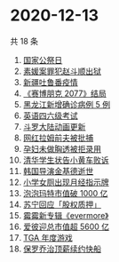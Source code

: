 # 2020-12-13

共 18 条

<!-- BEGIN -->
<!-- 最后更新时间 Sun Dec 13 2020 20:05:50 GMT+0800 (CST) -->
1. [国家公祭日](https://www.zhihu.com/search?q=国家公祭日)
1. [素媛案罪犯赵斗顺出狱](https://www.zhihu.com/search?q=素媛案罪犯)
1. [新疆吐鲁番疫情](https://www.zhihu.com/search?q=新疆疫情)
1. [《赛博朋克 2077》结局](https://www.zhihu.com/search?q=2077结局)
1. [黑龙江新增确诊病例 5 例](https://www.zhihu.com/search?q=黑龙江疫情)
1. [英语四六级考试](https://www.zhihu.com/search?q=四六级考试)
1. [斗罗大陆动画更新](https://www.zhihu.com/search?q=斗罗大陆动画)
1. [网红拉姆前夫被批捕](https://www.zhihu.com/search?q=拉姆前夫)
1. [孕妇未做胸透被拒录用](https://www.zhihu.com/search?q=孕妇应聘教师)
1. [清华学生状告小黄车败诉](https://www.zhihu.com/search?q=清华学生告小黄车)
1. [韩国导演金基德逝世](https://www.zhihu.com/search?q=金基德)
1. [小学女厕出现月经指示牌](https://www.zhihu.com/search?q=小学月经指示牌)
1. [泡泡玛特市值破 1000 亿](https://www.zhihu.com/search?q=泡泡玛特)
1. [苏宁回应「股权质押」](https://www.zhihu.com/search?q=苏宁)
1. [霉霉新专辑《evermore》](https://www.zhihu.com/search?q=evermore)
1. [爱彼迎总市值超 5600 亿](https://www.zhihu.com/search?q=爱彼迎)
1. [TGA 年度游戏](https://www.zhihu.com/search?q=tga)
1. [保罗乔治顶薪续约快船](https://www.zhihu.com/search?q=保罗乔治)
<!-- END -->

